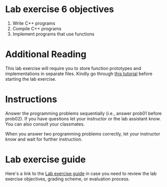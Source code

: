 # Lab exercise 6 objectives
1. Write C++ programs
2. Compile C++ programs
3. Implement programs that use functions

# Additional Reading
This lab exercise will require you to store function prototypes and implementations in separate files. Kindly go through [this tutorial](https://github.com/ILXL-guides/function-file-organization) before starting the lab exercise.

# Instructions
Answer the programming problems sequentially (i.e., answer prob01 before prob02). If you have questions let your instructor or the lab assistant know. You can also consult your classmates.

When you answer two programming problems correctly, let your instructor know and wait for further instruction.

# Lab exercise guide
Here's a link to the [Lab exercise guide](https://docs.google.com/document/d/1EX01EtrO-pkHNLVPxiq7HNh1f5KnJZnr_dlJcO4T7t0/edit?usp=sharing) in case you need to review the lab exercise objectives, grading scheme, or evaluation process.